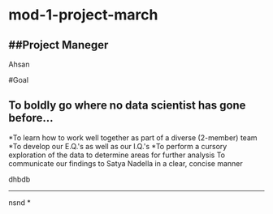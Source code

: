 # mod-1-project-march

##Project Maneger
-----
Ahsan

#Goal

To boldly go where no data scientist has gone before...
----
*To learn how to work well together as part of a diverse (2-member) team
*To develop our E.Q.'s as well as our I.Q.'s
*To perform a cursory exploration of the data to determine areas for further analysis
To communicate our findings to Satya Nadella in a clear, concise manner


dhbdb
***********
nsnd
*
